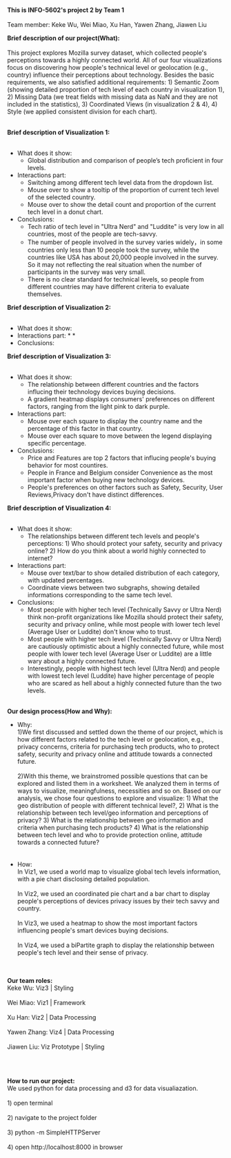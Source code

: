 **This is INFO-5602's project 2 by Team 1**
<br></br>Team member:  Keke Wu, Wei Miao, Xu Han, Yawen Zhang, Jiawen Liu


**Brief description of our project(What):**
<br></br>
This project explores Mozilla survey dataset, which collected people's perceptions towards a highly connected world. All of our four visualizations focus on discovering how people's technical level or geolocation (e.g., country) influence their perceptions about technology. Besides the basic requirements, we also satisfied additional requirements: 1) Semantic Zoom (showing detailed proportion of tech level of each country in visualization 1), 2) Missing Data (we treat fields with missing data as NaN and they are not included in the statistics), 3) Coordinated Views (in visualization 2 & 4), 4) Style (we applied consistent division for each chart). 
<br></br>

**Brief description of Visualization 1:**
<br></br>
* What does it show:
     * Global distribution and comparison of people’s tech proficient in four levels.
* Interactions part:
     * Switching among different tech level data from the dropdown list.
     * Mouse over to show a tooltip of the proportion of current tech level of the selected country.
     * Mouse over to show the detail count and proportion of the current tech level in a donut chart.
* Conclusions:
     * Tech ratio of tech level in "Ultra Nerd" and "Luddite" is very low in all countries, most of the people are tech-savvy.
     * The number of people involved in the survey varies widely，in some countries only less than 10 people took the survey, while the countries like USA has about 20,000 people involved in the survey. So it may not reflecting the real situation when the number of participants in the survey was very small.
     * There is no clear standard for technical levels, so people from different countries may have different criteria to evaluate themselves.

**Brief description of Visualization 2:**
<br></br>
* What does it show:
* Interactions part:
     *
     *
* Conclusions:


**Brief description of Visualization 3:**
<br></br>
* What does it show: 
     * The relationship between different countries and the factors influcing their technology devices buying decisions.
     * A gradient heatmap displays consumers' preferences on different factors, ranging from the light pink to dark purple.
* Interactions part:  
     * Mouse over each square to display the country name and the percentage of this factor in that country.
     * Mouse over each square to move between the legend displaying specific percentage.
* Conclusions:
     * Price and Features are top 2 factors that influcing people's buying behavior for most countires.
     * People in France and Belgium consider Convenience as the most important factor when buying new technology devices.
     * People's preferences on other factors such as Safety, Security, User Reviews,Privacy don't have distinct differences.

**Brief description of Visualization 4:**
<br></br>
* What does it show:
     * The relationships between different tech levels and people's perceptions: 1) Who should protect your safety, security and privacy online? 2) How do you think about a world highly connected to internet?
* Interactions part:
     * Mouse over text/bar to show detailed distribution of each category, with updated percentages.
     * Coordinate views between two subgraphs, showing detailed informations corresponding to the same tech level.
* Conclusions:
     * Most people with higher tech level (Technically Savvy or Ultra Nerd) think non-profit organizations like Mozilla should protect their safety, security and privacy online, while most people with lower tech level (Average User or Luddite) don't know who to trust.
     * Most people with higher tech level (Technically Savvy or Ultra Nerd) are cautiously optimistic about a highly connected future, while most people with lower tech level (Average User or Luddite) are a little wary about a highly connected future.
     * Interestingly, people with highest tech level (Ultra Nerd) and people with lowest tech level (Luddite) have higher percentage of people who are scared as hell about a highly connected future than the two levels. 
<br></br>

**Our design process(How and Why):**
* Why:
     <br>1)We first discussed and settled down the theme of our project, which is how different factors related to the tech level or geolocation, e.g., privacy concerns, criteria for purchasing tech products, who to protect safety, security and privacy online and attitude towards a connected future.</br>
     <br>2)With this theme, we brainstromed possible questions that can be explored and listed them in a worksheet. We analyzed them in terms of ways to visualize, meaningfulness, necessities and so on. Based on our analysis, we chose four questions to explore and visualize: 1) What the geo distribution of people with different technical level?, 2) What is the relationship between tech level/geo information and perceptions of privacy? 3) What is the relationship between geo information and criteria when purchasing tech products? 4) What is the relationship between tech level and who to provide protection online, attitude towards a connected future?</br>
     <br></br>
* How:
    <br>In Viz1, we used a world map to visualize global tech levels information, with a pie chart disclosing detailed population.</br>
    <br>In Viz2, we used an coordinated pie chart and a bar chart to display people's perceptions of devices privacy issues by their tech savvy and country.</br>
    <br>In Viz3, we used a heatmap to show the most important factors influencing people's smart devices buying decisions.</br>
    <br>In Viz4, we used a biPartite graph to display the relationship between people's tech level and their sense of privacy.</br>
<br></br>

**Our team roles:**
<br>Keke Wu: Viz3 | Styling</br>
<br>Wei Miao: Viz1 | Framework</br>
<br>Xu Han: Viz2 | Data Processing  </br>
<br>Yawen Zhang: Viz4 | Data Processing  </br>
<br>Jiawen Liu: Viz Prototype | Styling</br>

<br></br>

**How to run our project:**
<br>We used python for data processing and d3 for data visualiazation.</br>
<br>1) open terminal</br>
<br>2) navigate to the project folder</br>
<br>3) python -m SimpleHTTPServer</br>
<br>4) open http://localhost:8000 in browser
